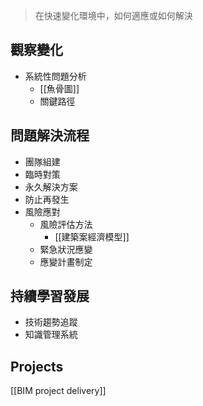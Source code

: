
>在快速變化環境中，如何適應或如何解決


## 觀察變化
- 系統性問題分析
  - [[魚骨圖]]
  - 關鍵路徑

## 問題解決流程
- 團隊組建
- 臨時對策
- 永久解決方案
- 防止再發生
- 風險應對
	- 風險評估方法
		- [[建築案經濟模型]]
	- 緊急狀況應變
	- 應變計畫制定

## 持續學習發展
- 技術趨勢追蹤
- 知識管理系統


## Projects
[[BIM project delivery]]
